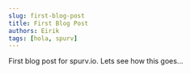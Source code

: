 ```yaml
---
slug: first-blog-post
title: First Blog Post
authors: Eirik 
tags: [hola, spurv]
---
```


First blog post for spurv.io. Lets see how this goes...
